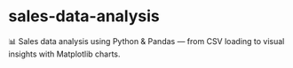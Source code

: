 # sales-data-analysis
📊 Sales data analysis using Python &amp; Pandas — from CSV loading to visual insights with Matplotlib charts.

